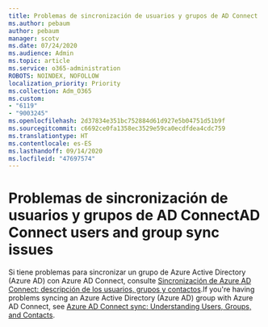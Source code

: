 ```yaml
---
title: Problemas de sincronización de usuarios y grupos de AD Connect
ms.author: pebaum
author: pebaum
manager: scotv
ms.date: 07/24/2020
ms.audience: Admin
ms.topic: article
ms.service: o365-administration
ROBOTS: NOINDEX, NOFOLLOW
localization_priority: Priority
ms.collection: Adm_O365
ms.custom:
- "6119"
- "9003245"
ms.openlocfilehash: 2d37834e351bc752884d61d927e5b04751d51b9f
ms.sourcegitcommit: c6692ce0fa1358ec3529e59ca0ecdfdea4cdc759
ms.translationtype: HT
ms.contentlocale: es-ES
ms.lasthandoff: 09/14/2020
ms.locfileid: "47697574"
---
```

# <a name="ad-connect-users-and-group-sync-issues"></a><span data-ttu-id="53f85-102">Problemas de sincronización de usuarios y grupos de AD Connect</span><span class="sxs-lookup"><span data-stu-id="53f85-102">AD Connect users and group sync issues</span></span>

<span data-ttu-id="53f85-103">Si tiene problemas para sincronizar un grupo de Azure Active Directory (Azure AD) con Azure AD Connect, consulte [Sincronización de Azure AD Connect: descripción de los usuarios, grupos y contactos](https://docs.microsoft.com/azure/active-directory/hybrid/concept-azure-ad-connect-sync-user-and-contacts).</span><span class="sxs-lookup"><span data-stu-id="53f85-103">If you're having problems syncing an Azure Active Directory (Azure AD) group with Azure AD Connect, see [Azure AD Connect sync: Understanding Users, Groups, and Contacts](https://docs.microsoft.com/azure/active-directory/hybrid/concept-azure-ad-connect-sync-user-and-contacts).</span></span>